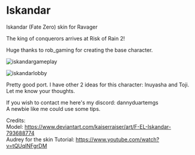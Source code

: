 # Iskandar
Iskandar (Fate Zero) skin for Ravager

The king of conquerors arrives at Risk of Rain 2!

Huge thanks to rob_gaming for creating the base character.

![iskandargameplay](https://github.com/dannyduartemgs/iskandar/assets/165226477/a3e751b6-9315-425e-a714-92116d9f1175)

![iskandarlobby](https://github.com/dannyduartemgs/iskandar/assets/165226477/073b7625-199e-4ea8-90de-6cec0f90f9a5)

Pretty good port. I have other 2 ideas for this character: Inuyasha and Toji. Let me know your thoughts.
  
If you wish to contact me here's my discord: dannyduartemgs <br />
A newbie like me could use some tips. 

Credits: <br />
Model: https://www.deviantart.com/kaiserraiser/art/F-EL-Iskandar-793688774 <br />
Audrey for the skin Tutorial: https://www.youtube.com/watch?v=tQUqlNFgrDM <br />
